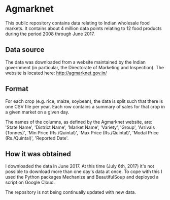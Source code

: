 # Agmarknet

This public repository contains data relating to Indian wholesale food markets. It contains about 4 million data points relating to 12 food products during the period 2008 through June 2017.

## Data source

The data was downloaded from a website maintained by the Indian government (in particular, the Directorate of Marketing and Inspection). The website is located here: http://agmarknet.gov.in/

## Format

For each crop (e.g. rice, maize, soybean), the data is split such that there is one CSV file per year. Each row contains a summary of sales for that crop in a given market on a given day.

The names of the columns, as defined by the Agmarknet website, are: 'State Name', 'District Name', 'Market Name', 'Variety', 'Group', 'Arrivals (Tonnes)', 'Min Price (Rs./Quintal)', 'Max Price (Rs./Quintal)', 'Modal Price (Rs./Quintal)', 'Reported Date'.

## How it was obtained

I downloaded the data in June 2017. At this time (July 6th, 2017) it's not possible to download more than one day's data at once. To cope with this I used the Python packages Mechanize and BeautifulSoup and deployed a script on Google Cloud.

The repository is not being continually updated with new data.
